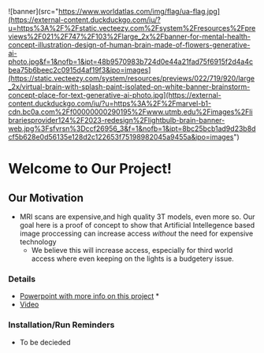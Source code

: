 ![banner](src="https://www.worldatlas.com/img/flag/ua-flag.jpg](https://external-content.duckduckgo.com/iu/?u=https%3A%2F%2Fstatic.vecteezy.com%2Fsystem%2Fresources%2Fpreviews%2F021%2F747%2F103%2Flarge_2x%2Fbanner-for-mental-health-concept-illustration-design-of-human-brain-made-of-flowers-generative-ai-photo.jpg&f=1&nofb=1&ipt=48b9570983b724d0e44a21fad75f6915f2d4a4cbea75b6beec2c0915d4af19f3&ipo=images](https://static.vecteezy.com/system/resources/previews/022/719/920/large_2x/virtual-brain-with-splash-paint-isolated-on-white-banner-brainstorm-concept-place-for-text-generative-ai-photo.jpg](https://external-content.duckduckgo.com/iu/?u=https%3A%2F%2Fmarvel-b1-cdn.bc0a.com%2Ff00000000290195%2Fwww.utmb.edu%2Fimages%2Flibrariesprovider124%2F2023-redesign%2Flightbulb-brain-banner-web.jpg%3Fsfvrsn%3Dccf26956_3&f=1&nofb=1&ipt=8bc25bcb1ad9d23b8dcf5b628e0d56135e128d2c122653f75198982045a9455a&ipo=images")

# Welcome to Our Project!

## Our Motivation
* MRI scans are expensive,and high quality 3T models, even more so. Our goal here is a proof of concept to show that Artificial Intellegence based image proccessing can increase access *without* the need for expensive technology
  * We believe this will increase access, especially for third world access where even keeping on the lights is a budgetery issue.  

### Details
* [Powerpoint with more info on this project](https://docs.google.com/presentation/d/1BkbNGrVA0agTMpkpehzaJqENou5NLx1ZeVcW2eblpRU/edit?usp=sharing)
  *  
* [Video]()
### Installation/Run Reminders
* To be decieded
